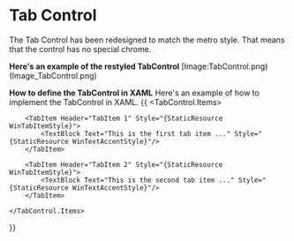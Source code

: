 # Tab Control
The Tab Control has been redesigned to match the metro style. That means that the control has no special chrome.

**Here's an example of the restyled TabControl**
[Image:TabControl.png)(Image_TabControl.png)

**How to define the TabControl in XAML**
Here's an example of how to implement the TabControl in XAML.
{{
<TabControl Style="{StaticResource WinTabControlStyle}">
    <TabControl.Items>
                
        <TabItem Header="TabItem 1" Style="{StaticResource WinTabItemStyle}">
            <TextBlock Text="This is the first tab item ..." Style="{StaticResource WinTextAccentStyle}"/>
        </TabItem>
                
        <TabItem Header="TabItem 2" Style="{StaticResource WinTabItemStyle}">
            <TextBlock Text="This is the second tab item ..." Style="{StaticResource WinTextAccentStyle}"/>
        </TabItem>
  
    </TabControl.Items>
</TabControl>
}}